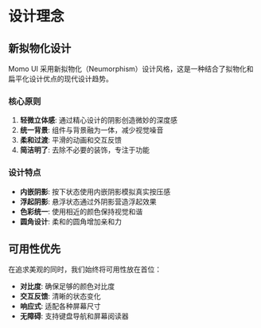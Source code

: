 # 设计理念

## 新拟物化设计

Momo UI 采用新拟物化（Neumorphism）设计风格，这是一种结合了拟物化和扁平化设计优点的现代设计趋势。

### 核心原则

1. **轻微立体感**: 通过精心设计的阴影创造微妙的深度感
2. **统一背景**: 组件与背景融为一体，减少视觉噪音
3. **柔和过渡**: 平滑的动画和交互反馈
4. **简洁明了**: 去除不必要的装饰，专注于功能

### 设计特点

- **内嵌阴影**: 按下状态使用内嵌阴影模拟真实按压感
- **浮起阴影**: 悬浮状态通过外阴影营造浮起效果
- **色彩统一**: 使用相近的颜色保持视觉和谐
- **圆角设计**: 柔和的圆角增加亲和力

## 可用性优先

在追求美观的同时，我们始终将可用性放在首位：

- **对比度**: 确保足够的颜色对比度
- **交互反馈**: 清晰的状态变化
- **响应式**: 适配各种屏幕尺寸
- **无障碍**: 支持键盘导航和屏幕阅读器